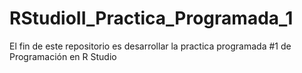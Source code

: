 # RStudioII_Practica_Programada_1
El fin de este repositorio es desarrollar la practica programada #1 de Programación en R Studio
